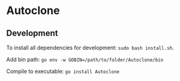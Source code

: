 # Autoclone

## Development
To install all dependencies for development: `sudo bash install.sh`.

Add bin path: `go env -w GOBIN=/path/to/folder/Autoclone/bin`

Compile to executable: `go install Autoclone`
